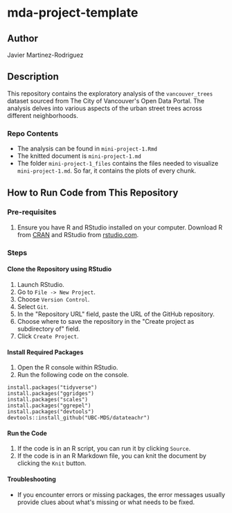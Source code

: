 # mda-project-template

## Author

Javier Martinez-Rodriguez

## Description

This repository contains the  exploratory analysis of the `vancouver_trees` dataset sourced from The City of Vancouver's Open Data Portal. The analysis delves into various aspects of the urban street trees across different neighborhoods.

### Repo Contents

* The analysis can be found in `mini-project-1.Rmd`
* The knitted document is `mini-project-1.md`
* The folder `mini-project-1_files` contains the files needed to visualize `mini-project-1.md`. So far, it contains the plots of every chunk. 

## How to Run Code from This Repository

### Pre-requisites
1. Ensure you have R and RStudio installed on your computer. Download R from [CRAN](https://cran.r-project.org/) and RStudio from [rstudio.com](https://www.rstudio.com/).

### Steps

#### Clone the Repository using RStudio
1. Launch RStudio.
2. Go to `File -> New Project`.
3. Choose `Version Control`.
4. Select `Git`.
5. In the "Repository URL" field, paste the URL of the GitHub repository.
6. Choose where to save the repository in the "Create project as subdirectory of" field.
7. Click `Create Project`.

#### Install Required Packages
1. Open the R console within RStudio.
2. Run the following code on the console. 
```
install.packages("tidyverse")
install.packages("ggridges")
install.packages("scales")
install.packages("ggrepel")
install.packages("devtools")
devtools::install_github("UBC-MDS/datateachr")
```

#### Run the Code
1. If the code is in an R script, you can run it by clicking `Source`.
2. If the code is in an R Markdown file, you can knit the document by clicking the `Knit` button.

#### Troubleshooting
- If you encounter errors or missing packages, the error messages usually provide clues about what's missing or what needs to be fixed.
